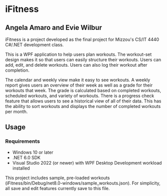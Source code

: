 # iFitness
## Angela Amaro and Evie Wilbur

iFitness is a project developed as the final project for Mizzou's CS/IT 4440 C#/.NET development class. 

<p>This is a WPF application to help users plan workouts. The workout-set design makes it so that users can easily structure their workouts. Users can add, edit, and delete workouts. Users can also log their workout after completion. </p>
  
<p>The calendar and weekly view make it easy to see workouts. A weekly report gives users an overview of their week as well as a grade for their workouts that week.  The grade is calculated based on completed workouts, scheduled workouts, and variety of workouts. There is a progress check feature that allows users to see a historical view of all of their data. This has the ability to sort workouts and displays the number of completed workouts per month. </p>

## Usage
### Requirements
- Windows 10 or later
- .NET 6.0 SDK
- Visual Studio 2022 (or newer) with WPF Desktop Development workload installed

This project includes sample, pre-loaded workouts (iFitness/bin/Debug/net8.0-windows/sample_workouts.json).
For simplicity, all save and edit features currently save to this file.
